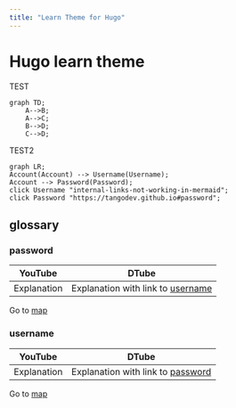 ```yaml
---
title: "Learn Theme for Hugo"
---
```


# Hugo learn theme

TEST

```mermaid
graph TD;
    A-->B;
    A-->C;
    B-->D;
    C-->D;
```

TEST2
```mermaid
graph LR;
Account(Account) --> Username(Username);
Account --> Password(Password);
click Username "internal-links-not-working-in-mermaid";
click Password "https://tangodev.github.io#password";
```


## glossary

### password

| YouTube | DTube |
| ---------- | ----------- |
| Explanation | Explanation with link to [username](#username) |

Go to [map](#map)

### username

| YouTube | DTube |
| ---------- | ----------- |
| Explanation | Explanation with link to [password](#password) |

Go to [map](#map)


